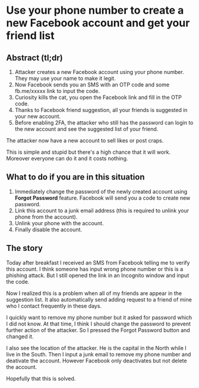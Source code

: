 # Use your phone number to create a new Facebook account and get your friend list
## Abstract (tl;dr)

1. Attacker creates a new Facebook account using your phone number. They may use your name to make it legit.
2. Now Facebook sends you an SMS with an OTP code and some fb.me/xxxxx link to input the code.
3. Curiosity kills the cat, you open the Facebook link and fill in the OTP code.
4. Thanks to Facebook friend suggestion, all your friends is suggested in your new account.
5. Before enabling 2FA, the attacker who still has the password can login to the new account and see the suggested list of your friend.

The attacker now have a new account to sell likes or post craps.

This is simple and stupid but there's a high chance that it will work. Moreover everyone can do it and it costs nothing.

## What to do if you are in this situation
1. Immediately change the password of the newly created account using **Forgot Password** feature. Facebook will send you a code to create new password.
2. Link this account to a junk email address (this is required to unlink your phone from the account).
3. Unlink your phone with the account.
4. Finally disable the account.

## The story
Today after breakfast I received an SMS from Facebook telling me to verify this account.
I think someone has input wrong phone number or this is a phishing attack.
But I still opened the link in an Incognito window and input the code.

Now I realized this is a problem when all of my friends are appear in the suggestion list. 
It also automatically send adding request to a friend of mine who I contact frequently in these days.

I quickly want to remove my phone number but it asked for password which I did not know.
At that time, I think I should change the password to prevent further action of the attacker.
So I pressed the Forgot Password button and changed it. 

I also see the location of the attacker. He is the capital in the North while I live in the South.
Then I input a junk email to remove my phone number and deativate the account. 
However Facebook only deactivates but not delete the account.

Hopefully that this is solved.
